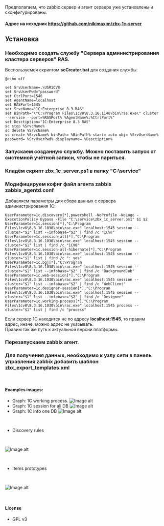 Предполагаем, что zabbix сервер и агент сервера уже установлены и сконфигурированы.

#### Адрес на исходник https://github.com/nikimaxim/zbx-1c-server

## Установка

### Необходимо создать службу "Сервера администрирования кластера серверов" RAS.

Воспользуемся скриптом **scCreator.bat** для создания службы:
```
@echo off

set SrvUserName=.\USR1CV8
set SrvUserPwd="password"
set CtrlPort=1540
set AgentName=localhost
set RASPort=1545
set SrvcName="1C:Enterprise 8.3 RAS"
set BinPath="\"C:\Program Files\1cv8\8.3.16.1148\bin\ras.exe\" cluster --service --port=%RASPort% %AgentName%:%CtrlPort%"
set Desctiption="1C:Enterprise 8.3 RAS"
sc stop %SrvcName%
sc delete %SrvcName%
sc create %SrvcName% binPath= %BinPath% start= auto obj= %SrvUserName% password= %SrvUserPwd% displayname= %Desctiption%
```
### Запускаем созданную службу. Можно поставить запуск от системной учётной записи, чтобы не париться.

### Кладём скрипт **zbx_1c_server.ps1** в папку "C:\service"

### Модифицируем кофиг файл агента zabbix **zabbix_agentd.conf**

Добавляем параметры для сбора данных с сервера администрирования 1С:
```
UserParameter=1c.discovery[*],powershell -NoProfile -NoLogo -ExecutionPolicy Bypass -File "C:\service\zbx_1c_server.ps1" $1 $2
UserParameter=1c.session[*],"C:\Program Files\1cv8\8.3.16.1030\bin\rac.exe" localhost:1545 session --cluster="$1" list --infobase="$2" | find /c "1CV8"
UserParameter=1c.session-all[*],"C:\Program Files\1cv8\8.3.16.1030\bin\rac.exe" localhost:1545 session --cluster="$1" list | find /c "1CV8"
UserParameter=1c.session-all-hibernate[*],"C:\Program Files\1cv8\8.3.16.1030\bin\rac.exe" localhost:1545 session --cluster="$1" list | find /c ": yes"
UserParameter=1c.bgj[*],"C:\Program Files\1cv8\8.3.16.1030\bin\rac.exe" localhost:1545 session --cluster="$1" list --infobase="$2" | find /c "BackgroundJob"
UserParameter=1c.web-session[*],"C:\Program Files\1cv8\8.3.16.1030\bin\rac.exe" localhost:1545 session --cluster="$1" list --infobase="$2" | find /c "WebClient"
UserParameter=1c.designer-session[*],"C:\Program Files\1cv8\8.3.16.1030\bin\rac.exe" localhost:1545 session --cluster="$1" list --infobase="$2" | find /c "Designer"
UserParameter=1c.working-process[*],"C:\Program Files\1cv8\8.3.16.1030\bin\rac.exe" localhost:1545 process --cluster="$1" list | find /c "process"
```
Если сервер 1С находится не по адресу **localhost:1545**, то правим адрес, иначе, можно адрес не указывать.</br>
Правим так же путь к актуальной версии платформы.

### Перезапускаем zabbix агент.

### Для получения данных, необходимо к узлу сети в панель управления zabbix добавить шаблон **zbx_export_templates.xml**

<br/>

#### Examples images:
- Graph: 1C working process.
![Image alt](https://github.com/nikimaxim/zbx-1c-server/blob/master/img/1.png)
- Graph: 1C session for all DB
![Image alt](https://github.com/nikimaxim/zbx-1c-server/blob/master/img/2.png)
- Graph: 1C info one DB
![Image alt](https://github.com/nikimaxim/zbx-1c-server/blob/master/img/3.png)

<br/>

- Discovery rules

<br/>

![Image alt](https://github.com/nikimaxim/zbx-1c-server/blob/master/img/4.png)

<br/>

- Items prototypes

<br/>

![Image alt](https://github.com/nikimaxim/zbx-1c-server/blob/master/img/5.png)

<br/>

#### License
- GPL v3
